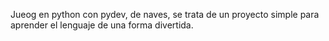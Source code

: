 Jueog en python con pydev, de naves, se trata de un proyecto simple para aprender el lenguaje de una forma divertida.